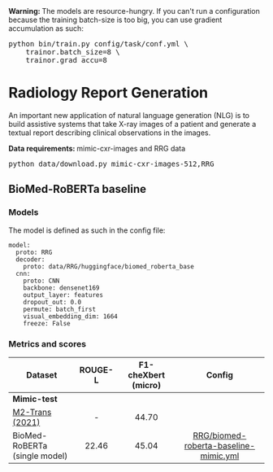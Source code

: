 <div class="warning_box">
	<b>Warning: </b> The models are resource-hungry. If you can't run a configuration because the training batch-size 
	is too big, you can use gradient accumulation as such:
	<div class="highlight">
<pre>python bin/train.py config/task/conf.yml \
    trainor.batch_size=8 \
    trainor.grad_accu=8     </pre></div>	
</div>


# Radiology Report Generation

An important new application of natural language generation (NLG) is to build assistive systems that take X-ray images of a patient and generate a textual report describing clinical observations in the images.

<div class="data_box">
	<b>Data requirements: </b> mimic-cxr-images and RRG data
	<div class="highlight">
<pre>python data/download.py mimic-cxr-images-512,RRG </pre></div>	
</div>



## BioMed-RoBERTa baseline 

### Models
The model is defined as such in the config file:
```
model:
  proto: RRG
  decoder:
    proto: data/RRG/huggingface/biomed_roberta_base
  cnn:
    proto: CNN
    backbone: densenet169
    output_layer: features
    dropout_out: 0.0
    permute: batch_first
    visual_embedding_dim: 1664
    freeze: False
```

### Metrics and scores

| Dataset |     ROUGE-L | F1-cheXbert (micro) | Config
| ------------- |:-------------:|:-------------:|:-------------:|
| **Mimic-test**
| [M2-Trans (2021)](https://arxiv.org/pdf/2010.10042.pdf) |  -  |  44.70 |
| <span id="#rrg_biomed-roberta-mimic">BioMed-RoBERTa</span> (single model)   | 22.46  |  45.04  | [RRG/biomed-roberta-baseline-mimic.yml](https://github.com/jbdel/vilmedic/blob/main/config/RRG/biomed-roberta-baseline-mimic.yml)

